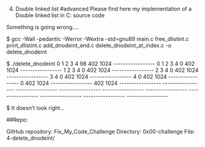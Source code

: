 4. Double linked list
#advanced Please find here my implementation of a Double linked list in C: source code

Something is going wrong….

$ gcc -Wall -pedantic -Werror -Wextra -std=gnu89 main.c free_dlistint.c print_dlistint.c add_dnodeint_end.c delete_dnodeint_at_index.c -o delete_dnodeint

$ ./delete_dnodeint 0 1 2 3 4 98 402 1024 ----------------- 0 1 2 3 4 0 402 1024 ----------------- 1 2 3 4 0 402 1024 ----------------- 2 3 4 0 402 1024 ----------------- 3 4 0 402 1024 ----------------- 4 0 402 1024 ----------------- 0 402 1024 ----------------- 402 1024 ----------------- ----------------- ----------------- ----------------- ----------------- ----------------- ----------------- ----------------- ----------------- -----------------

$ It doesn’t look right…

##Repo:

GitHub repository: Fix_My_Code_Challenge
Directory: 0x00-challenge
File: 4-delete_dnodeint/
